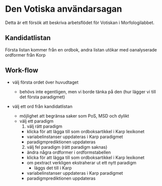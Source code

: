 # Den Votiska användarsagan

Detta är ett försök att beskriva arbetsflödet för Votiskan i Morfologilabbet.

## Kandidatlistan
Första listan kommer från en ordbok, andra listan utökar med oanalyserade ordformer
från Korp

## Work-flow

* välj första ordet över huvudtaget
  * behövs inte egentligen, men vi borde tänka på den (hur lägger vi till det första paradigmet)
  
* välj ett ord från kandidatlistan
  * möjlighet att begränsa saker som PoS, MSD och dylikt
  * välj ett paradigm
    1. välj rätt paradigm
      * klicka för att lägga till som ordboksartikkel i Karp lexikonet
      * variabelinstanser uppdateras i Karp paradigmet
      * paradigmprediktionen uppdateras
    2. välj fel paradigm (rätt paradigm saknas)
      * ändra några ordformer i ordformstabellen
      * klicka för att lägga till som ordboksartikkel i Karp lexikonet
      * om pextract verkligen ekstraherar ut ett nytt paradigm
        * läggs det till i Karp
      * variabelinstanser uppdateras i Karp paradigmet
      * paradigmprediktionen uppdateras



